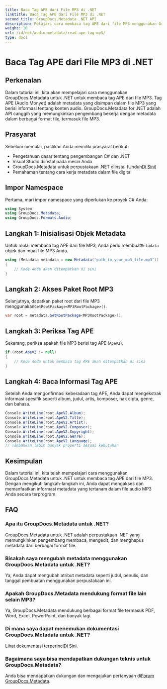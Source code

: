 ```yaml
---
title: Baca Tag APE dari File MP3 di .NET
linktitle: Baca Tag APE dari File MP3 di .NET
second_title: GroupDocs.Metadata .NET API
description: Pelajari cara membaca tag APE dari file MP3 menggunakan GroupDocs.Metadata untuk .NET. Jelajahi ekstraksi metadata di C# dengan panduan langkah demi langkah.
weight: 10
url: /id/net/audio-metadata/read-ape-tag-mp3/
type: docs
---
```

# Baca Tag APE dari File MP3 di .NET

## Perkenalan
Dalam tutorial ini, kita akan mempelajari cara menggunakan GroupDocs.Metadata untuk .NET untuk membaca tag APE dari file MP3. Tag APE (Audio Monyet) adalah metadata yang disimpan dalam file MP3 yang berisi informasi tentang konten audio. GroupDocs.Metadata for .NET adalah API canggih yang memungkinkan pengembang bekerja dengan metadata dalam berbagai format file, termasuk file MP3.
## Prasyarat
Sebelum memulai, pastikan Anda memiliki prasyarat berikut:
- Pengetahuan dasar tentang pengembangan C# dan .NET
- Visual Studio diinstal pada mesin Anda
-  GroupDocs.Metadata untuk perpustakaan .NET diinstal (Unduh[Di Sini](https://releases.groupdocs.com/metadata/net/))
- Pemahaman tentang cara kerja metadata dalam file digital

## Impor Namespace
Pertama, mari impor namespace yang diperlukan ke proyek C# Anda:
```csharp
using System;
using GroupDocs.Metadata;
using GroupDocs.Formats.Audio;
```
## Langkah 1: Inisialisasi Objek Metadata
 Untuk mulai membaca tag APE dari file MP3, Anda perlu membuat`Metadata` objek dan muat file MP3 Anda.
```csharp
using (Metadata metadata = new Metadata("path_to_your_mp3_file.mp3"))
{
    // Kode Anda akan ditempatkan di sini
}
```
## Langkah 2: Akses Paket Root MP3
 Selanjutnya, dapatkan paket root dari file MP3 menggunakan`GetRootPackage<MP3RootPackage>()`.
```csharp
var root = metadata.GetRootPackage<MP3RootPackage>();
```
## Langkah 3: Periksa Tag APE
Sekarang, periksa apakah file MP3 berisi tag APE (`ApeV2`).
```csharp
if (root.ApeV2 != null)
{
    // Kode Anda untuk membaca tag APE akan ditempatkan di sini
}
```
## Langkah 4: Baca Informasi Tag APE
Setelah Anda mengonfirmasi keberadaan tag APE, Anda dapat mengekstrak informasi spesifik seperti album, judul, artis, komposer, hak cipta, genre, dan bahasa.
```csharp
Console.WriteLine(root.ApeV2.Album);
Console.WriteLine(root.ApeV2.Title);
Console.WriteLine(root.ApeV2.Artist);
Console.WriteLine(root.ApeV2.Composer);
Console.WriteLine(root.ApeV2.Copyright);
Console.WriteLine(root.ApeV2.Genre);
Console.WriteLine(root.ApeV2.Language);
// Tambahkan lebih banyak properti sesuai kebutuhan
```

## Kesimpulan
Dalam tutorial ini, kita telah mempelajari cara menggunakan GroupDocs.Metadata untuk .NET untuk membaca tag APE dari file MP3. Dengan mengikuti langkah-langkah ini, Anda dapat mengakses dan memanfaatkan informasi metadata yang tertanam dalam file audio MP3 Anda secara terprogram.

## FAQ
### Apa itu GroupDocs.Metadata untuk .NET?
GroupDocs.Metadata untuk .NET adalah perpustakaan .NET yang memungkinkan pengembang membaca, mengedit, dan menghapus metadata dari berbagai format file.
### Bisakah saya mengubah metadata menggunakan GroupDocs.Metadata untuk .NET?
Ya, Anda dapat mengubah atribut metadata seperti judul, penulis, dan tanggal pembuatan menggunakan perpustakaan ini.
### Apakah GroupDocs.Metadata mendukung format file lain selain MP3?
Ya, GroupDocs.Metadata mendukung berbagai format file termasuk PDF, Word, Excel, PowerPoint, dan banyak lagi.
### Di mana saya dapat menemukan dokumentasi GroupDocs.Metadata untuk .NET?
 Lihat dokumentasi terperinci[Di Sini](https://tutorials.groupdocs.com/metadata/net/).
### Bagaimana saya bisa mendapatkan dukungan teknis untuk GroupDocs.Metadata?
 Anda bisa mendapatkan dukungan dan mengajukan pertanyaan di[Forum GroupDocs.Metadata](https://forum.groupdocs.com/c/metadata/14).